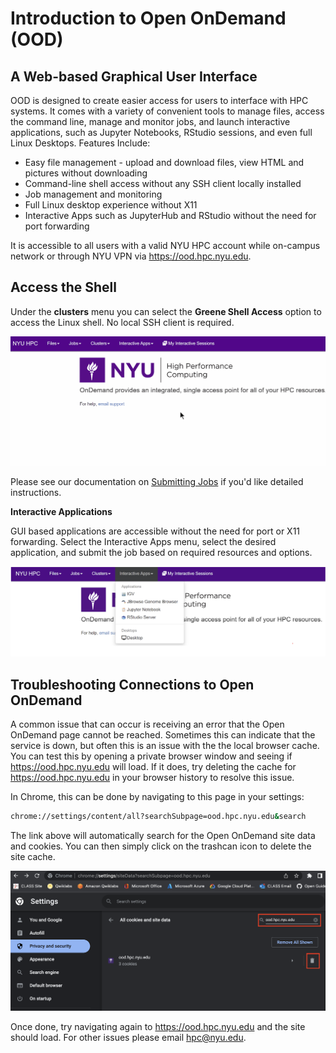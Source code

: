 # Introduction to Open OnDemand (OOD)

## A Web-based Graphical User Interface

OOD is designed to create easier access for users to interface with HPC systems. It comes with a variety of convenient tools to manage files, access the command line, manage and monitor jobs, and launch interactive applications, such as Jupyter Notebooks, RStudio sessions, and even full Linux Desktops. Features Include:

-   Easy file management - upload and download files, view HTML and pictures without downloading
-   Command-line shell access without any SSH client locally installed
-   Job management and monitoring
-   Full Linux desktop experience without X11
-   Interactive Apps such as JupyterHub and RStudio without the need for port forwarding

It is accessible to all users with a valid NYU HPC account while on-campus network or through NYU VPN via https://ood.hpc.nyu.edu.

## Access the Shell

Under the **clusters** menu you can select the **Greene Shell Access** option to access the Linux shell. No local SSH client is required.

![img](./static/open_ondemand_gif.gif)

Please see our documentation on [Submitting Jobs](http://localhost:3000/rts-docs-dev/docs/hpc/submitting_jobs/slurm_submitting_jobs/) if you'd like detailed instructions.

**Interactive Applications**

GUI based applications are accessible without the need for port or X11 forwarding. Select the Interactive Apps menu, select the desired application, and submit the job based on required resources and options.

![interactive-applications](./static/interactive-applications.png)

## Troubleshooting Connections to Open OnDemand

A common issue that can occur is receiving an error that the Open OnDemand page cannot be reached. Sometimes this can indicate that the service is down, but often this is an issue with the the local browser cache. You can test this by opening a private browser window and seeing if https://ood.hpc.nyu.edu will load. If it does, try deleting the cache for https://ood.hpc.nyu.edu in your browser history to resolve this issue.

In Chrome, this can be done by navigating to this page in your settings:


```bash
chrome://settings/content/all?searchSubpage=ood.hpc.nyu.edu&search
```

The link above will automatically search for the Open OnDemand site data and cookies. You can then simply click on the trashcan icon to delete the site cache.

![Remove browser cache image](./static/ood_remove_cache.png)

Once done, try navigating again to https://ood.hpc.nyu.edu and the site should load. For other issues please email hpc@nyu.edu.
